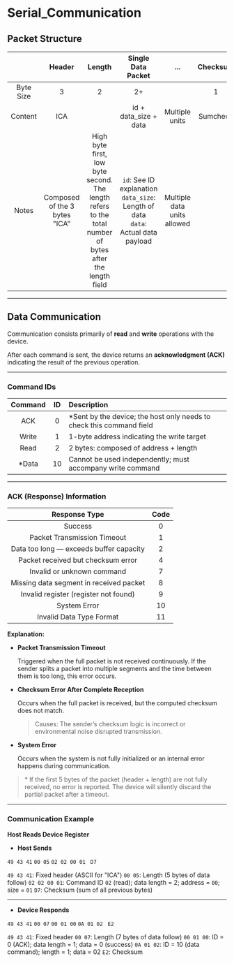# Serial_Communication
## Packet Structure

|           |             Header            |                                                  Length                                                 |                                     Single Data Packet                                     |             ...             | Checksum |
| :-------: | :---------------------------: | :-----------------------------------------------------------------------------------------------------: | :----------------------------------------------------------------------------------------: | :-------------------------: | :------: |
| Byte Size |               3               |                                                    2                                                    |                                             2+                                             |                             |     1    |
|  Content  |              ICA              |                                                                                                         |                                   id + data\_size + data                                   |        Multiple units       | Sumcheck |
|   Notes   | Composed of the 3 bytes "ICA" | High byte first, low byte second. The length refers to the total number of bytes after the length field | `id`: See ID explanation<br />`data_size`: Length of data<br />`data`: Actual data payload | Multiple data units allowed |          |

---

## Data Communication

Communication consists primarily of **read** and **write** operations with the device.

After each command is sent, the device returns an **acknowledgment (ACK)** indicating the result of the previous operation.

---

### Command IDs

| Command |  ID | Description                                                           |
| :-----: | :-: | :-------------------------------------------------------------------- |
|   ACK   |  0  | \*Sent by the device; the host only needs to check this command field |
|  Write  |  1  | 1-byte address indicating the write target                            |
|   Read  |  2  | 2 bytes: composed of address + length                                 |
|  \*Data |  10 | Cannot be used independently; must accompany write command            |

---

### ACK (Response) Information

|              Response Type              | Code |
| :-------------------------------------: | :--: |
|                 Success                 |   0  |
|       Packet Transmission Timeout       |   1  |
| Data too long — exceeds buffer capacity |   2  |
|    Packet received but checksum error   |   4  |
|        Invalid or unknown command       |   7  |
| Missing data segment in received packet |   8  |
|  Invalid register (register not found)  |   9  |
|               System Error              |  10  |
|         Invalid Data Type Format        |  11  |

**Explanation:**

* **Packet Transmission Timeout**

  Triggered when the full packet is not received continuously. If the sender splits a packet into multiple segments and the time between them is too long, this error occurs.

* **Checksum Error After Complete Reception**

  Occurs when the full packet is received, but the computed checksum does not match.

  > Causes: The sender’s checksum logic is incorrect or environmental noise disrupted transmission.

* **System Error**

  Occurs when the system is not fully initialized or an internal error happens during communication.

> \* If the first 5 bytes of the packet (header + length) are not fully received, no error is reported. The device will silently discard the partial packet after a timeout.

---

### Communication Example

**Host Reads Device Register**

* **Host Sends**

`49 43 41` `00 05` `02 02 00 01` ` D7`

`49 43 41`: Fixed header (ASCII for "ICA")
`00 05`: Length (5 bytes of data follow)
`02 02 00 01`: Command ID `02` (read); data length = 2; address = `00`; size = `01`
`D7`: Checksum (sum of all previous bytes)

---

* **Device Responds**

`49 43 41` `00 07` `00 01 00` `0A 01 02 ` `E2`

`49 43 41`: Fixed header
`00 07`: Length (7 bytes of data follow)
`00 01 00`: ID = 0 (ACK); data length = 1; data = 0 (success)
`0A 01 02`: ID = 10 (data command); length = 1; data = 02
`E2`: Checksum
